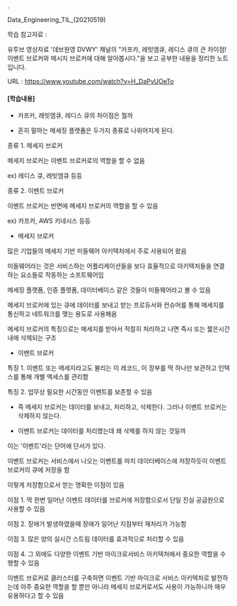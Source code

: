 .

Data_Engineering_TIL_(20210519)

학습 참고자료 :

유투브 영상자료 '데브원영 DVWY' 채널의 "카프카, 레빗엠큐, 레디스 큐의 큰 차이점! 이벤트 브로커와 메시지 브로커에 대해 알아봅시다."을 보고 공부한 내용을 정리한 노트입니다.

URL : https://www.youtube.com/watch?v=H_DaPyUOeTo

#### [학습내용]

- 카프카, 레빗엠큐, 레디스 큐의 차이점은 뭘까


- 흔히 말하는 메세징 플랫폼은 두가지 종류로 나위어지게 된다.

종류 1. 메세지 브로커

메세지 브로커는 이벤트 브로커로의 역할을 할 수 없음

ex) 레디스 큐, 레빗엠큐 등등

종류 2. 이벤트 브로커

이벤트 브로커는 반면에 메세지 브로커의 역할을 할 수 있음

ex) 카프카, AWS 키네시스 등등 


- 메세지 브로커


많은 기업들의 메세지 기반 미들웨어 아키텍처에서 주로 사용되어 왔음


미들웨어라는 것은 서비스하는 어플리케이션들을 보다 효율적으로 아키텍처들을 연결하는 요소들로 작동하는 소프트웨어임


메세징 플랫폼, 인증 플랫폼, 데이터베이스 같은 것들이 미들웨어라고 볼 수 있음


메세지 브로커에 있는 큐에 데이터를 보내고 받는 프로듀서와 컨슈머를 통해 메세지를 통신하고 네트워크를 맺는 용도로 사용해옴


메세지 브로커의 특징으로는 메세지를 받아서 적절히 처리하고 나면 즉시 또는 짧은시간 내에 삭제되는 구조


- 이벤트 브로커


특징 1. 이벤트 또는 메세지라고도 불리는 이 레코드, 이 장부를 딱 하나만 보관하고 인텍스를 통해 개별 액세스를 관리함 


특징 2. 업무상 필요한 시간동안 이벤트를 보존할 수 있음


- 즉 메세지 브로커는 데이터를 보내고, 처리하고, 삭제한다. 그러나 이벤트 브로커는 삭제하지 않는다.


- 이벤트 브로커는 데이터를 처리했는데 왜 삭제를 하지 않는 것일까


이는 '이벤트'라는 단어에 단서가 있다. 


이벤트 브로커는 서비스에서 나오는 이벤트를 마치 데이터베이스에 저장하듯이 이벤트 브로커의 큐에 저장을 함


이렇게 저장함으로서 얻는 명확한 이점이 있음


이점 1. 딱 한번 일어난 이벤트 데이터를 브로커에 저장함으로서 단일 진실 공급원으로 사용할 수 있음


이점 2. 장애가 발생하였을때 장애가 일어난 지점부터 재처리가 가능함


이점 3. 많은 양의 실시간 스트림 데이터를 효과적으로 처리할 수 있음


이점 4. 그 외에도 다양한 이벤트 기반 마이크로서비스 아키텍처에서 중요한 역할을 수행할 수 있음


이벤트 브로커로 클러스터를 구축하면 이벤트 기반 마이크로 서비스 아키텍처로 발전하는데 아주 중요한 역할을 할 뿐만 아니라 메세지 브로커로서도 사용이 가능하니까 매우 유용하다고 할 수 있음
